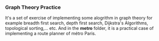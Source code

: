 ### Graph Theory Practice

It's a set of exercise of implementing some alogrithm in graph theory for example breadth first search, depth first search, Dijkstra's Algorithms, topological sorting,… etc. And in the **metro** folder, it is a practical case of implementing a route planner of métro Paris.
